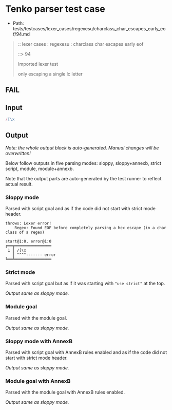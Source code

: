 # Tenko parser test case

- Path: tests/testcases/lexer_cases/regexesu/charclass_char_escapes_early_eof/94.md

> :: lexer cases : regexesu : charclass char escapes early eof
>
> ::> 94
>
> Imported lexer test
>
> only escaping a single lc letter

## FAIL

## Input

`````js
/[\x
`````

## Output

_Note: the whole output block is auto-generated. Manual changes will be overwritten!_

Below follow outputs in five parsing modes: sloppy, sloppy+annexb, strict script, module, module+annexb.

Note that the output parts are auto-generated by the test runner to reflect actual result.

### Sloppy mode

Parsed with script goal and as if the code did not start with strict mode header.

`````
throws: Lexer error!
    Regex: Found EOF before completely parsing a hex escape (in a char class of a regex)

start@1:0, error@1:0
╔══╦════════════════
 1 ║ /[\x
   ║ ^^^^------- error
╚══╩════════════════

`````

### Strict mode

Parsed with script goal but as if it was starting with `"use strict"` at the top.

_Output same as sloppy mode._

### Module goal

Parsed with the module goal.

_Output same as sloppy mode._

### Sloppy mode with AnnexB

Parsed with script goal with AnnexB rules enabled and as if the code did not start with strict mode header.

_Output same as sloppy mode._

### Module goal with AnnexB

Parsed with the module goal with AnnexB rules enabled.

_Output same as sloppy mode._
